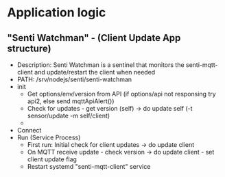 # Application logic

## "Senti Watchman" - (Client Update App structure)
- Description: Senti Watchman is a sentinel that monitors the senti-mqtt-client and update/restart the client when needed
- PATH: /srv/nodejs/senti/senti-watchman
- init 
	- Get options/env/version from API (if options/api not responsing try api2, else send mqttApiAlert())
	- Check for updates - get version (self) -> do update self (-t sensor/update -m self/client)
	- 
- Connect
- Run (Service Process)
	- First run: Initial check for client updates -> do update client
	- On MQTT receive update - check version -> do update client - set client update flag
	- Restart systemd "senti-mqtt-client" service
